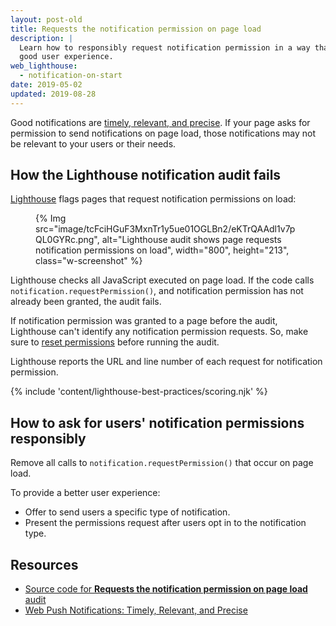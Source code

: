 ```yaml
---
layout: post-old
title: Requests the notification permission on page load
description: |
  Learn how to responsibly request notification permission in a way that provides
  good user experience.
web_lighthouse:
  - notification-on-start
date: 2019-05-02
updated: 2019-08-28
---
```


Good notifications are [timely, relevant, and precise](https://developers.google.com/web/fundamentals/push-notifications/).
If your page asks for permission to send notifications on page load,
those notifications may not be relevant to your users or their needs.

## How the Lighthouse notification audit fails

[Lighthouse](https://developers.google.com/web/tools/lighthouse/) flags pages that request notification permissions on load:

<figure class="w-figure">
  {% Img src="image/tcFciHGuF3MxnTr1y5ue01OGLBn2/eKTrQAAdl1v7pQL0GYRc.png", alt="Lighthouse audit shows page requests notification permissions on load", width="800", height="213", class="w-screenshot" %}
</figure>

Lighthouse checks all JavaScript executed on page load.
If the code calls `notification.requestPermission()`,
and notification permission has not already been granted, the audit fails.

If notification permission was granted to a page before the audit,
Lighthouse can't identify any notification permission requests.
So, make sure to [reset permissions](https://support.google.com/chrome/answer/6148059)
before running the audit.

Lighthouse reports the URL and line number
of each request for notification permission.

{% include 'content/lighthouse-best-practices/scoring.njk' %}

## How to ask for users' notification permissions responsibly
Remove all calls to `notification.requestPermission()`
that occur on page load.

To provide a better user experience:
- Offer to send users a specific type of notification.
- Present the permissions request after users opt in to the notification type.

## Resources

- [Source code for **Requests the notification permission on page load** audit](https://github.com/GoogleChrome/lighthouse/blob/master/lighthouse-core/audits/dobetterweb/notification-on-start.js)
- [Web Push Notifications: Timely, Relevant, and Precise](https://developers.google.com/web/fundamentals/push-notifications/)
